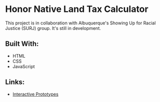 # Honor Native Land Tax Calculator

This project is in collaboration with Albuquerque's Showing Up for Racial Justice (SURJ) group. It's still in development.

## Built With:
* HTML
* CSS
* JavaScript

## Links:
* [Interactive Prototypes](https://natalie-poulson.github.io/hnlt-calculator/)
